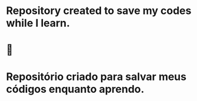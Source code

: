 # Repository created to save my codes while I learn. 

# 👾

# Repositório criado para salvar meus códigos enquanto aprendo. 
